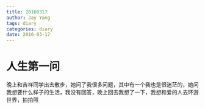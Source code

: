 ```yaml
---
title: 20160317
author: Jay Yang
tags: diary
categories: diary
date: 2016-03-17
---
```


# 人生第一问

晚上和吉祥同学出去散步，她问了我很多问题，其中有一个我也是很迷茫的，她问我想要什么样子的生活，我没有回答，晚上回去我想了一下，我想和爱的人去环游世界，拍拍照

